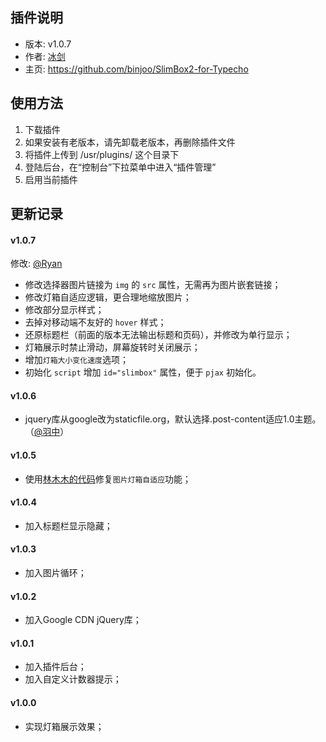 ## 插件说明 ##

 - 版本: v1.0.7
 - 作者: [冰剑](https://github.com/binjoo)
 - 主页: <https://github.com/binjoo/SlimBox2-for-Typecho>

## 使用方法 ##

 1. 下载插件
 2. 如果安装有老版本，请先卸载老版本，再删除插件文件
 3. 将插件上传到 /usr/plugins/ 这个目录下
 4. 登陆后台，在“控制台”下拉菜单中进入“插件管理”
 5. 启用当前插件

## 更新记录 ##

#### v1.0.7
修改: [@Ryan](https://github.com/ryanfwy)
 - 修改选择器图片链接为 `img` 的 `src` 属性，无需再为图片嵌套链接；
 - 修改灯箱自适应逻辑，更合理地缩放图片；
 - 修改部分显示样式；
 - 去掉对移动端不友好的 `hover` 样式；
 - 还原标题栏（前面的版本无法输出标题和页码），并修改为单行显示；
 - 灯箱展示时禁止滑动，屏幕旋转时关闭展示；
 - 增加`灯箱大小变化速度`选项；
 - 初始化 `script` 增加 `id="slimbox"` 属性，便于 `pjax` 初始化。
   
#### v1.0.6
 - jquery库从google改为staticfile.org，默认选择.post-content适应1.0主题。（[@羽中](https://github.com/jzwalk)）

#### v1.0.5
 - 使用[林木木的代码](http://immmmm.com/slimbox2-js-picture-box-adaptive.html)修复`图片灯箱自适应`功能；

#### v1.0.4
 - 加入标题栏显示隐藏；

#### v1.0.3
 - 加入图片循环；

#### v1.0.2
 - 加入Google CDN jQuery库；

#### v1.0.1
 - 加入插件后台；
 - 加入自定义计数器提示；

#### v1.0.0
 - 实现灯箱展示效果；